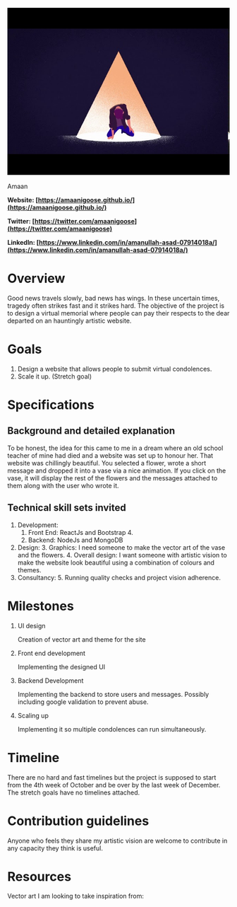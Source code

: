 ![Image of Yaktocat](sddefault.jpg)


Amaan

**Website: [https://amaanigoose.github.io/](https://amaanigoose.github.io/)**

**Twitter: [https://twitter.com/amaanigoose](https://twitter.com/amaanigoose)**

**LinkedIn: [https://www.linkedin.com/in/amanullah-asad-07914018a/](https://www.linkedin.com/in/amanullah-asad-07914018a/)**


# Overview

Good news travels slowly, bad news has wings. In these uncertain times, tragedy often strikes fast and it strikes hard. The objective of the project is to design a virtual memorial where people can pay their respects to the dear departed on an hauntingly artistic website. 


# Goals



1. Design a website that allows people to submit virtual condolences. 
2. Scale it up. (Stretch goal)


# Specifications


## Background and detailed explanation

To be honest, the idea for this came to me in a dream where an old school teacher of mine had died and a website was set up to honour her. That website was chillingly beautiful. You selected a flower, wrote a short message and dropped it into a vase via a nice animation. If you click on the vase, it will display the rest of the flowers and the messages attached to them along with the user who wrote it. 


## Technical skill sets invited



1. Development:
    1. Front End: ReactJs and Bootstrap 4.
    2. Backend: NodeJs and MongoDB
2. Design:
    3. Graphics: I need someone to make the vector art of the vase and the flowers.
    4. Overall design: I want someone with artistic vision to make the website look beautiful using a combination of colours and themes. 
3. Consultancy:
    5. Running quality checks and project vision adherence. 


# Milestones



1. UI design

    Creation of vector art and theme for the site

2. Front end development

    Implementing the designed UI

3. Backend Development

    Implementing the backend to store users and messages. Possibly including google validation to prevent abuse. 

4. Scaling up

	Implementing it so multiple condolences can run simultaneously.


# Timeline

There are no hard and fast timelines but the project is supposed to start from the 4th week of October and be over by the last week of December. The stretch goals have no timelines attached.


# Contribution guidelines

Anyone who feels they share my artistic vision are welcome to contribute in any capacity they think is useful. 


# Resources

Vector art I am looking to take inspiration from:
